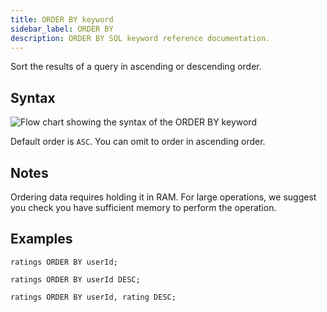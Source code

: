 ```yaml
---
title: ORDER BY keyword
sidebar_label: ORDER BY
description: ORDER BY SQL keyword reference documentation.
---
```


Sort the results of a query in ascending or descending order.

## Syntax

![Flow chart showing the syntax of the ORDER BY keyword](/images/docs/diagrams/orderBy.svg)

Default order is `ASC`. You can omit to order in ascending order.

## Notes

Ordering data requires holding it in RAM. For large operations, we suggest you
check you have sufficient memory to perform the operation.

## Examples

```questdb-sql title="Omitting ASC will default to ascending order"
ratings ORDER BY userId;
```

```questdb-sql title="Ordering in descending order"
ratings ORDER BY userId DESC;
```

```questdb-sql title="Multi-level ordering"
ratings ORDER BY userId, rating DESC;
```
